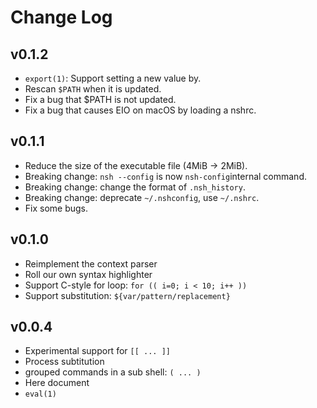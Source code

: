 # Change Log

## v0.1.2
- `export(1)`: Support setting a new value by.
- Rescan `$PATH` when it is updated.
- Fix a bug that $PATH is not updated.
- Fix a bug that causes EIO on macOS by loading a nshrc.

## v0.1.1
- Reduce the size of the executable file (4MiB -> 2MiB).
- Breaking change: `nsh --config` is now `nsh-config`internal command.
- Breaking change: change the format of `.nsh_history`.
- Breaking change: deprecate `~/.nshconfig`, use `~/.nshrc`.
- Fix some bugs.

## v0.1.0
- Reimplement the context parser
- Roll our own syntax highlighter
- Support C-style for loop: `for (( i=0; i < 10; i++ ))`
- Support substitution: `${var/pattern/replacement}`

## v0.0.4
- Experimental support for `[[ ... ]]`
- Process subtitution
- grouped commands in a sub shell: `( ... )`
- Here document
- `eval(1)`
